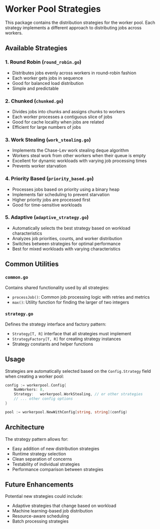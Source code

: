 # Worker Pool Strategies

This package contains the distribution strategies for the worker pool. Each strategy implements a different approach to distributing jobs across workers.

## Available Strategies

### 1. Round Robin (`round_robin.go`)
- Distributes jobs evenly across workers in round-robin fashion
- Each worker gets jobs in sequence
- Good for balanced load distribution
- Simple and predictable

### 2. Chunked (`chunked.go`)
- Divides jobs into chunks and assigns chunks to workers
- Each worker processes a contiguous slice of jobs
- Good for cache locality when jobs are related
- Efficient for large numbers of jobs

### 3. Work Stealing (`work_stealing.go`)
- Implements the Chase-Lev work stealing deque algorithm
- Workers steal work from other workers when their queue is empty
- Excellent for dynamic workloads with varying job processing times
- Prevents worker starvation

### 4. Priority Based (`priority_based.go`)
- Processes jobs based on priority using a binary heap
- Implements fair scheduling to prevent starvation
- Higher priority jobs are processed first
- Good for time-sensitive workloads

### 5. Adaptive (`adaptive_strategy.go`)
- Automatically selects the best strategy based on workload characteristics
- Analyzes job priorities, counts, and worker distribution
- Switches between strategies for optimal performance
- Best for mixed workloads with varying characteristics

## Common Utilities

### `common.go`
Contains shared functionality used by all strategies:
- `processJob()`: Common job processing logic with retries and metrics
- `max()`: Utility function for finding the larger of two integers

### `strategy.go`
Defines the strategy interface and factory pattern:
- `Strategy[T, R]` interface that all strategies must implement
- `StrategyFactory[T, R]` for creating strategy instances
- Strategy constants and helper functions

## Usage

Strategies are automatically selected based on the `Config.Strategy` field when creating a worker pool:

```go
config := workerpool.Config{
    NumWorkers: 8,
    Strategy:   workerpool.WorkStealing, // or other strategies
    // ... other config options
}

pool := workerpool.NewWithConfig[string, string](config)
```

## Architecture

The strategy pattern allows for:
- Easy addition of new distribution strategies
- Runtime strategy selection
- Clean separation of concerns
- Testability of individual strategies
- Performance comparison between strategies

## Future Enhancements

Potential new strategies could include:
- Adaptive strategies that change based on workload
- Machine learning-based job distribution
- Resource-aware scheduling
- Batch processing strategies
